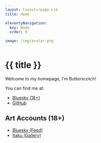 ```yaml
---
layout: layouts/page.njk
title: Home

eleventyNavigation:
  key: Home
  order: 0

image: /img/avatar.png
---
```


# {{ title }}

Welcome to my homepage, I'm Butterscotch!

You can find me at:

* [Bluesky (18+)](https://bsky.app/profile/butterscotchv.bsky.social)
* [GitHub](https://github.com/ButterscotchV)

## Art Accounts (18+)

* [Bluesky (Feed)](https://bsky.app/profile/butterscotchv.bsky.social)
* [Itaku (Gallery)](https://itaku.ee/profile/butterscotch)

</div>
</div>
